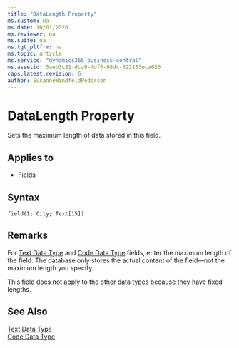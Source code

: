```yaml
---
title: "DataLength Property"
ms.custom: na
ms.date: 10/01/2020
ms.reviewer: na
ms.suite: na
ms.tgt_pltfrm: na
ms.topic: article
ms.service: "dynamics365-business-central"
ms.assetid: 5aeb3c81-dca9-4df6-98dc-322153eca056
caps.latest.revision: 6
author: SusanneWindfeldPedersen
---
```


# DataLength Property

Sets the maximum length of data stored in this field.  
  
## Applies to  

- Fields  

## Syntax

```AL
field(1; City; Text[15])
```
  
## Remarks

For [Text Data Type](../datatypes/devenv-text-data-type.md) and [Code Data Type](../datatypes/devenv-code-data-type.md) fields, enter the maximum length of the field. The database only stores the actual content of the field—not the maximum length you specify.  
  
This field does not apply to the other data types because they have fixed lengths.  
  
## See Also  

[Text Data Type](../datatypes/devenv-text-data-type.md)  
[Code Data Type](../datatypes/devenv-code-data-type.md)